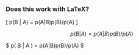 ### Does this work with LaTeX?

\[ p(B | A) = p(A|B)p(B)/p(A) \]

$$ p(B|A) = p(A|B)p(B)/p(A) $$

$ p( B | A ) = p(A|B)p(B)/p(A) $
